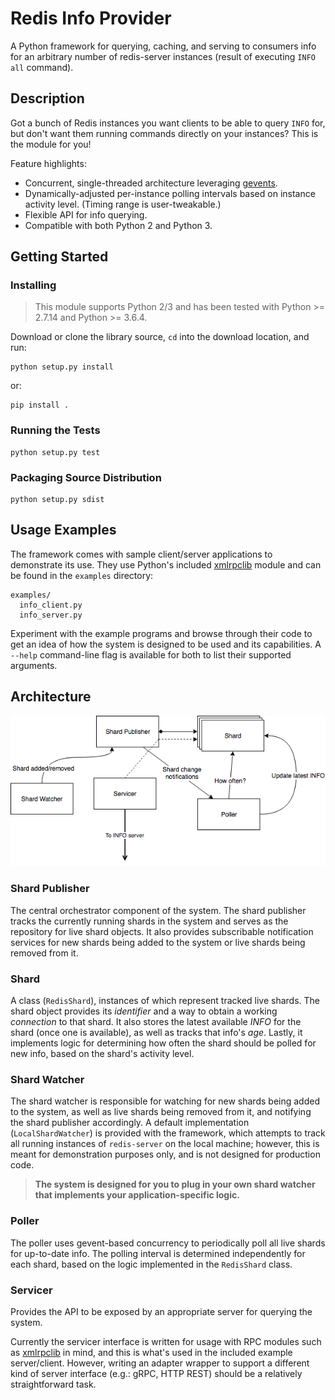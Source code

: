 # Redis Info Provider
A Python framework for querying, caching, and serving to consumers info for an arbitrary number of redis-server
instances (result of executing `INFO all` command).

## Description
Got a bunch of Redis instances you want clients to be able to query `INFO` for, but don't want them running commands
directly on your instances? This is the module for you!

Feature highlights:

* Concurrent, single-threaded architecture leveraging [gevents](http://www.gevent.org).
* Dynamically-adjusted per-instance polling intervals based on instance activity level. (Timing range is user-tweakable.)
* Flexible API for info querying.
* Compatible with both Python 2 and Python 3.

## Getting Started

### Installing

> This module supports Python 2/3 and has been tested with Python >= 2.7.14 and Python >= 3.6.4.

Download or clone the library source, `cd` into the download location, and run:

```
python setup.py install
```

or:

```
pip install .
```

### Running the Tests

```
python setup.py test
```

### Packaging Source Distribution

```
python setup.py sdist
```

## Usage Examples

The framework comes with sample client/server applications to demonstrate its use. They use Python's included
[xmlrpclib](https://docs.python.org/2/library/xmlrpclib.html) module and can be found in the `examples` directory:

```
examples/
  info_client.py
  info_server.py
```

Experiment with the example programs and browse through their code to get an idea of how the system is designed to be
used and its capabilities. A `--help` command-line flag is available for both to list their supported arguments.

## Architecture

![Architecture Diagram](docs/img/arch.png)

### Shard Publisher

The central orchestrator component of the system. The shard publisher tracks the currently running shards in the system
and serves as the repository for live shard objects. It also provides subscribable notification services for new shards
being added to the system or live shards being removed from it.

### Shard

A class (`RedisShard`), instances of which represent tracked live shards. The shard object provides its *identifier* and
a way to obtain a working *connection* to that shard. It also stores the latest available *INFO* for the shard (once one
is available), as well as tracks that info's *age*. Lastly, it implements logic for determining how often the shard
should be polled for new info, based on the shard's activity level.

### Shard Watcher

The shard watcher is responsible for watching for new shards being added to the system, as well as live shards being
removed from it, and notifying the shard publisher accordingly. A default implementation (`LocalShardWatcher`) is
provided with the framework, which attempts to track all running instances of `redis-server` on the local machine;
however, this is meant for demonstration purposes only, and is not designed for production code.

> **The system is designed for you to plug in your own shard watcher that implements your application-specific logic.**

### Poller

The poller uses gevent-based concurrency to periodically poll all live shards for up-to-date info. The polling interval
is determined independently for each shard, based on the logic implemented in the `RedisShard` class.

### Servicer

Provides the API to be exposed by an appropriate server for querying the system.

Currently the servicer interface is written for usage with RPC modules such as
[xmlrpclib](https://docs.python.org/2/library/xmlrpclib.html) in mind, and this is what's used in the included example
server/client. However, writing an adapter wrapper to support a different kind of server interface (e.g.: gRPC, HTTP
REST) should be a relatively straightforward task.

